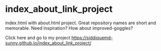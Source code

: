 # index_about_link_project
index.html with about.html project. Great repository names are short and memorable. Need inspiration? How about improved-goggles?

Click here and go to my project
https://siddiquemd-sunny.github.io/index_about_link_project/
